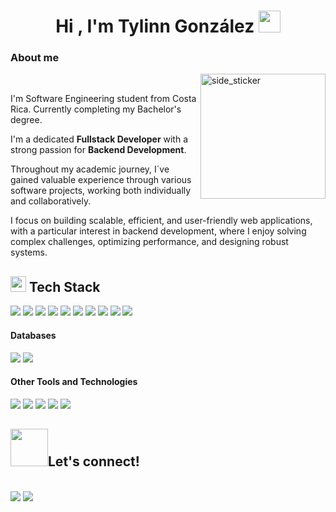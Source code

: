 <h1 align="center"><b>Hi , I'm Tylinn González </b><img src="https://media.giphy.com/media/hvRJCLFzcasrR4ia7z/giphy.gif" width="35"></h1>


### About me

<img align="right" width=200px height=200px alt="side_sticker" src="https://media.giphy.com/media/TEnXkcsHrP4YedChhA/giphy.gif" />

<br>

I'm Software Engineering student from Costa Rica. Currently completing my Bachelor's degree.

I'm a dedicated **Fullstack Developer** with a strong passion for **Backend Development**.

Throughout my academic journey, I´ve gained valuable experience through various software projects, working both individually and collaboratively. 

I focus on building scalable, efficient, and user-friendly web applications, with a particular interest in backend development, where I enjoy solving complex challenges, optimizing performance, and designing robust systems.

## <img src="https://media2.giphy.com/media/QssGEmpkyEOhBCb7e1/giphy.gif?cid=ecf05e47a0n3gi1bfqntqmob8g9aid1oyj2wr3ds3mg700bl&rid=giphy.gif" width ="25"><b> Tech Stack</b>

<span> 
  <img src="https://img.shields.io/badge/HTML5-E34F26?style=for-the-badge&logo=html5&logoColor=white">
  <img src="https://img.shields.io/badge/CSS3-1572B6?style=for-the-badge&logo=css3&logoColor=white">
  <img src="https://img.shields.io/badge/JavaScript-F7DF1E?style=for-the-badge&logo=javascript&logoColor=black">
  <img src= "https://img.shields.io/badge/typescript-%23007ACC.svg?style=for-the-badge&logo=typescript&logoColor=white">

</span>
<span>
  <img src="https://img.shields.io/badge/npm-CB3837?style=for-the-badge&logo=npm&logoColor=white">
  <img src="https://img.shields.io/badge/Node.js-339933?style=for-the-badge&logo=nodedotjs&logoColor=white">
  <img src="https://img.shields.io/badge/Angular-a6120d?style=for-the-badge&logo=angular&logoColor=white">
  <img src="https://img.shields.io/badge/React-20232A?style=for-the-badge&logo=react&logoColor=61DAFB">
  <img src="https://img.shields.io/badge/Bootstrap-563D7C?style=for-the-badge&logo=bootstrap&logoColor=white">
 <img src="https://img.shields.io/badge/PHP-777BB4?style=for-the-badge&logo=php&logoColor=white">
</span>

<h4> Databases </h4>
<span>
  <img src="https://img.shields.io/badge/MySQL-00000F?style=for-the-badge&logo=mysql&logoColor=white">
    <img src="https://img.shields.io/badge/-Sql%20Server-CC2927?style=for-the-badge&logo=microsoft-sql-server&logoColor=ffffff">

</span>

<h4> Other Tools and Technologies </h4>
<span>
  <img src="https://img.shields.io/badge/Postman-FF6C37?style=for-the-badge&logo=Postman&logoColor=white">
  <img src="https://img.shields.io/badge/Xampp-F37623?style=for-the-badge&logo=xampp&logoColor=white">
      <img src="https://img.shields.io/badge/jQuery-0769AD?style=for-the-badge&logo=jquery&logoColor=white">
  <img src="https://img.shields.io/badge/Git-F05032?style=for-the-badge&logo=git&logoColor=white">
    <img src="https://img.shields.io/badge/Visual%20Studio%20Code-0078d7.svg?style=for-the-badge&logo=visual-studio-code&logoColor=white">

</span>

<br>

<h2><img src='https://raw.githubusercontent.com/ShahriarShafin/ShahriarShafin/main/Assets/handshake.gif' width="60px">Let's connect!
</h2>

<br>	
<a target="_blank" href="https://www.linkedin.com/in/tylinngonzalez/"><img src="https://img.shields.io/badge/-LinkedIn-0077B5?style=for-the-badge&logo=Linkedin&logoColor=white"></img></a>
<a target="_blank" href="mailto:tylinn47@gmail.com"><img src="https://img.shields.io/badge/-Gmail-D14836?style=for-the-badge&logo=Gmail&logoColor=white"></img>
</a>
<br>
